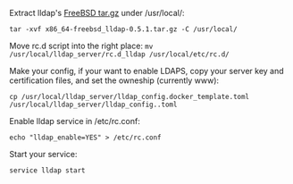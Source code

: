 Extract lldap's [FreeBSD tar.gz](https://github.com/n-connect/rustd-hbbx/blob/main/x86_64-freebsd_lldap-0.5.1.tar.gz) under /usr/local/:

`tar -xvf x86_64-freebsd_lldap-0.5.1.tar.gz -C /usr/local/`

Move rc.d script into the right place:
`mv /usr/local/lldap_server/rc.d_lldap /usr/local/etc/rc.d/`

Make your config, if your want to enable LDAPS, copy your server key and certification files, and set the owneship (currently www):

`cp /usr/local/lldap_server/lldap_config.docker_template.toml /usr/local/lldap_server/lldap_config..toml`

Enable lldap service in /etc/rc.conf:

`echo "lldap_enable=YES" > /etc/rc.conf`

Start your service:

`service lldap start`
